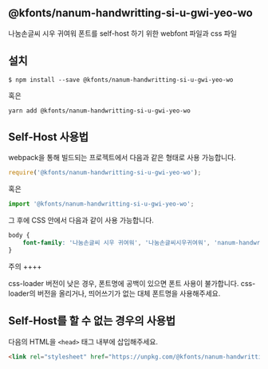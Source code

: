 
@kfonts/nanum-handwritting-si-u-gwi-yeo-wo
---------------------

나눔손글씨 시우 귀여워 폰트를 self-host 하기 위한 webfont 파일과 css 파일

설치
----

```
$ npm install --save @kfonts/nanum-handwritting-si-u-gwi-yeo-wo
```

혹은

```
yarn add @kfonts/nanum-handwritting-si-u-gwi-yeo-wo
```

Self-Host 사용법
---------------

webpack을 통해 빌드되는 프로젝트에서 다음과 같은 형태로 사용 가능합니다.

```js
require('@kfonts/nanum-handwritting-si-u-gwi-yeo-wo');
```

혹은

```js
import '@kfonts/nanum-handwritting-si-u-gwi-yeo-wo';
```

그 후에 CSS 안에서 다음과 같이 사용 가능합니다.

```css
body {
    font-family: '나눔손글씨 시우 귀여워', '나눔손글씨시우귀여워', 'nanum-handwritting-si-u-gwi-yeo-wo';
}
```

주의
++++

css-loader 버전이 낮은 경우, 폰트명에 공백이 있으면 폰트 사용이 불가합니다.
css-loader의 버전을 올리거나, 띄어쓰기가 없는 대체 폰트명을 사용해주세요.

Self-Host를 할 수 없는 경우의 사용법
--------------------------------

다음의 HTML을 `<head>` 태그 내부에 삽입해주세요.

```html
<link rel="stylesheet" href="https://unpkg.com/@kfonts/nanum-handwritting-si-u-gwi-yeo-wo/index.css" />
```

